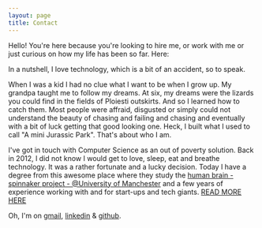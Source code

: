 ```yaml
---
layout: page
title: Contact
---
```


Hello! You're here because you're looking to hire me, or work with me or just curious on how my life has been so far. Here:

In a nutshell, I love technology, which is a bit of an accident, so to speak. 

When I was a kid I had no clue what I want to be when I grow up. My grandpa taught me to follow my dreams. At six, my dreams were the lizards you could find in the fields of Ploiesti outskirts. And so I learned how to catch them. Most people were affraid, disgusted or simply could not understand the beauty of chasing and failing and chasing and eventually with a bit of luck getting that good looking one. Heck, I built what I used to call  "A mini Jurassic Park". That's about who I am.

I've got in touch with Computer Science as an out of poverty solution. Back in 2012, I did not know I would get to love, sleep, eat and breathe technology. It was a rather fortunate and a lucky decision. Today I have a degree from this awesome place where they study the [human brain - spinnaker project - @University of Manchester](http://apt.cs.manchester.ac.uk/projects/SpiNNaker/) and a few years of experience working with and for start-ups and tech giants. [READ MORE HERE]() 

Oh, I'm on [gmail](mailto:tutuianucstefan@gmail.com), [linkedin](https://www.linkedin.com/in/stefan-cristian-74323190/) & [github](https://github.com/CristianStefanTutuianu).
